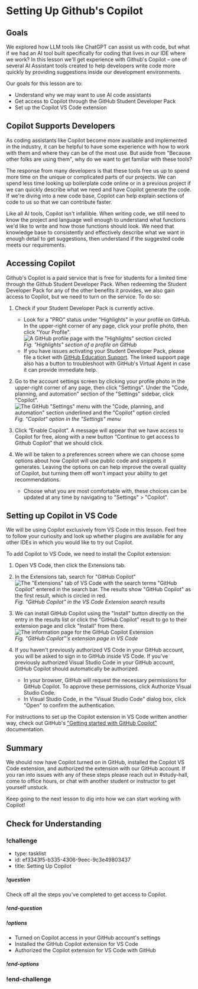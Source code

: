 # Setting Up Github's Copilot

## Goals

We explored how LLM tools like ChatGPT can assist us with code, but what if we had an AI tool built specifically for coding that lives in our IDE where we work? In this lesson we'll get experience with Github's Copilot – one of several AI Assistant tools created to help developers write code more quickly by providing suggestions inside our development environments. 

Our goals for this lesson are to:
- Understand why we may want to use AI code assistants
- Get access to Copilot through the GitHub Student Developer Pack
- Set up the Copilot VS Code extension

## Copilot Supports Developers

As coding assistants like Copilot become more available and implemented in the industry, it can be helpful to have some experience with how to work with them and where they can be of the most use. But aside from "Because other folks are using them", why do we want to get familiar with these tools? 

The response from many developers is that these tools free us up to spend more time on the unique or complicated parts of our projects. We can spend less time looking up boilerplate code online or in a previous project if we can quickly describe what we need and have Copilot generate the code. If we're diving into a new code base, Copilot can help explain sections of code to us so that we can contribute faster. 

Like all AI tools, Copilot isn't infallible. When writing code, we still need to know the project and language well enough to understand what functions we'd like to write and how those functions should look. We need that knowledge base to consistently and effectively describe what we want in enough detail to get suggestions, then understand if the suggested code meets our requirements. 

## Accessing Copilot

Github's Copilot is a paid service that is free for students for a limited time through the Github Student Developer Pack. When redeeming the Student Developer Pack for any of the other benefits it provides, we also gain access to Copilot, but we need to turn on the service. To do so:

1. Check if your Student Developer Pack is currently active.
   - Look for a "PRO" status under "Highlights" in your profile on GitHub. In the upper-right corner of any page, click your profile photo, then click "Your Profile".  
   ![A GitHub profile page with the "Highlights" section circled](assets/setting-up-copilot/github-profile-pro-location.png)  
   *Fig. "Highlights" section of a profile on GitHub*
   - If you have issues activating your Student Developer Pack, please file a ticket with [GitHub Education Support](https://support.github.com/contact/education). The linked support page also has a button to troubleshoot with GitHub's Virtual Agent in case it can provide immediate help. 

2. Go to the account settings screen by clicking your profile photo in the upper-right corner of any page, then click "Settings". Under the "Code, planning, and automation" section of the "Settings" sidebar, click "Copilot".  
   ![The GitHub "Settings" menu with the "Code, planning, and automation" section underlined and the "Copilot" option circled](assets/setting-up-copilot/github-settings-menu.png)  
   *Fig. "Copilot" option in the "Settings" menu*

3. Click “Enable Copilot”. A message will appear that we have access to Copilot for free, along with a new button “Continue to get access to Github Copilot” that we should click.

4. We will be taken to a preferences screen where we can choose some options about how Copilot will use public code and snippets it generates. Leaving the options on can help improve the overall quality of Copilot, but turning them off won't impact your ability to get recommendations.
   - Choose what you are most comfortable with, these choices can be updated at any time by navigating to "Settings" > "Copilot".

## Setting up Copilot in VS Code

We will be using Copilot exclusively from VS Code in this lesson. Feel free to follow your curiosity and look up whether plugins are available for any other IDEs in which you would like to try out Copilot. 

To add Copilot to VS Code, we need to install the Copilot extension:

1. Open VS Code, then click the Extensions tab.
 
2. In the Extensions tab, search for "GitHub Copilot"  
   ![The "Extensions" tab of VS Code with the search terms "GitHub Copilot" entered in the search bar. The results show "GitHub Copilot" as the first result, which is circled in red.](assets/setting-up-copilot/vscode-search-copilot.png)  
   *Fig. "GitHub Copilot" in the VS Code Extension search results*

3. We can install GitHub Copilot using the "Install" button directly on the entry in the results list or click the "GitHub Copilot" result to go to their extension page and click "Install" from there.  
   ![The information page for the GitHub Copilot Extension](assets/setting-up-copilot/vscode-copilot-extension-page.png)  
   *Fig. "GitHub Copilot"'s extension page in VS Code*

4. If you haven't previously authorized VS Code in your GitHub account, you will be asked to sign in to GitHub inside VS Code. If you've previously authorized Visual Studio Code in your GitHub account, GitHub Copilot should automatically be authorized.
   - In your browser, GitHub will request the necessary permissions for GitHub Copilot. To approve these permissions, click Authorize Visual Studio Code.
   - In Visual Studio Code, in the "Visual Studio Code" dialog box, click "Open" to confirm the authentication.

For instructions to set up the Copilot extension in VS Code written another way, check out GitHub's ["Getting started with GitHub Copilot"](https://docs.github.com/en/copilot/using-github-copilot/getting-started-with-github-copilot#installing-the-github-copilot-extension-in-visual-studio-code) documentation.

## Summary

We should now have Copilot turned on in GitHub, installed the Copilot VS Code extension, and authorized the extension with our GitHub account. If you ran into issues with any of these steps please reach out in #study-hall, come to office hours, or chat with another student or instructor to get yourself unstuck.

Keep going to the next lesson to dig into how we can start working with Copilot!

## Check for Understanding

<!-- prettier-ignore-start -->
### !challenge
* type: tasklist
* id: ef3343f5-b335-4306-9eec-9c3e49803437
* title: Setting Up Copilot
##### !question

Check off all the steps you've completed to get access to Copilot.

##### !end-question
##### !options

* Turned on Copilot access in your GitHub account's settings
* Installed the GitHub Copilot extension for VS Code
* Authorized the Copilot extension for VS Code with GitHub

##### !end-options
### !end-challenge
<!-- prettier-ignore-end -->